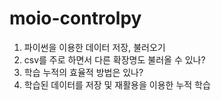 # moio-controlpy

1. 파이썬을 이용한 데이터 저장, 불러오기 
2. csv를 주로 하면서 다른 확장명도 불러올 수 있나? 
3. 학습 누적의 효율적 방법은 있나? 
4. 학습된 데이터를 저장 및 재활용을 이용한 누적 학습
